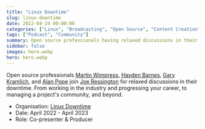 ```yaml
---
title: "Linux Downtime"
slug: linux-downtime
date: 2022-04-24 00:00:00
categories: ["Linux", "Broadcasting", "Open Source", "Content Creation"]
tags: ["Podcast", "Community"]
summary: Open source professionals having relaxed discussions in their downtime
sidebar: false
images: hero.webp
hero: hero.webp
---
```


Open source professionals [Martin Wimpress](https://wimpress.com),
[Hayden Barnes](https://linktr.ee/haydenbarnes), [Gary Kramlich](https://reaperworld.com/),
and [Alan Pope](https://popey.com/) join [Joe Ressington](https://joeress.com/)
for relaxed discussions in their downtime. From working in the industry and
progressing your career, to managing a project's community, and beyond.

  - Organisation: [Linux Downtime](https://linuxdowntime.com)
  - Date: April 2022 - April 2023
  - Role: Co-presenter & Producer
